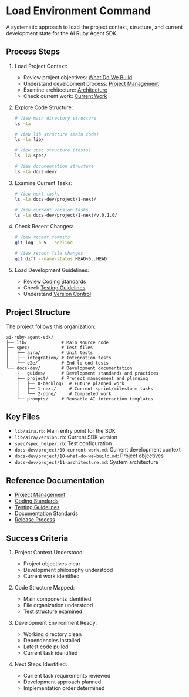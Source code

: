 # Load Environment Command

A systematic approach to load the project context, structure, and current development state for the AI Ruby Agent SDK.

## Process Steps

1. Load Project Context:
   - Review project objectives: [What Do We Build](../project/10-what-do-we-build.md)
   - Understand development process: [Project Management](../project/01-project-management.md)
   - Examine architecture: [Architecture](../project/11-architecture.md)
   - Check current work: [Current Work](../project/00-current-work.md)

2. Explore Code Structure:
   ```bash
   # View main directory structure
   ls -la

   # View lib structure (main code)
   ls -la lib/

   # View spec structure (tests)
   ls -la spec/

   # View documentation structure
   ls -la docs-dev/
   ```

3. Examine Current Tasks:
   ```bash
   # View next tasks
   ls -la docs-dev/project/1-next/

   # View current version tasks
   ls -la docs-dev/project/1-next/v.0.1.0/
   ```

4. Check Recent Changes:
   ```bash
   # View recent commits
   git log -n 5 --oneline

   # View recent file changes
   git diff --name-status HEAD~5..HEAD
   ```

5. Load Development Guidelines:
   - Review [Coding Standards](../guides/coding-standards.md)
   - Check [Testing Guidelines](../guides/testing.md)
   - Understand [Version Control](../guides/version-control.md)

## Project Structure

The project follows this organization:
```
ai-ruby-agent-sdk/
├── lib/             # Main source code
├── spec/            # Test files
│   ├── aira/        # Unit tests
│   ├── integration/ # Integration tests
│   └── e2e/         # End-to-end tests
└── docs-dev/        # Development documentation
    ├── guides/      # Development standards and practices
    ├── project/     # Project management and planning
    │   ├── 0-backlog/  # Future planned work
    │   ├── 1-next/     # Current sprint/milestone tasks
    │   └── 2-done/     # Completed work
    └── prompts/     # Reusable AI interaction templates
```

## Key Files

- `lib/aira.rb`: Main entry point for the SDK
- `lib/aira/version.rb`: Current SDK version
- `spec/spec_helper.rb`: Test configuration
- `docs-dev/project/00-current-work.md`: Current development context
- `docs-dev/project/10-what-do-we-build.md`: Project objectives
- `docs-dev/project/11-architecture.md`: System architecture

## Reference Documentation

- [Project Management](../project/01-project-management.md)
- [Coding Standards](../guides/coding-standards.md)
- [Testing Guidelines](../guides/testing.md)
- [Documentation Standards](../guides/documentation.md)
- [Release Process](../guides/release.md)

## Success Criteria

1. Project Context Understood:
   - Project objectives clear
   - Development philosophy understood
   - Current work identified

2. Code Structure Mapped:
   - Main components identified
   - File organization understood
   - Test structure examined

3. Development Environment Ready:
   - Working directory clean
   - Dependencies installed
   - Latest code pulled
   - Current task identified

4. Next Steps Identified:
   - Current task requirements reviewed
   - Development approach planned
   - Implementation order determined
